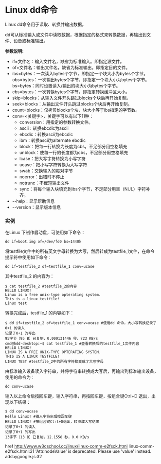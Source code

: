 
# Linux dd命令



Linux dd命令用于读取、转换并输出数据。

dd可从标准输入或文件中读取数据，根据指定的格式来转换数据，再输出到文件、设备或标准输出。

**参数说明:**

*   if=文件名：输入文件名，缺省为标准输入。即指定源文件。
*   of=文件名：输出文件名，缺省为标准输出。即指定目的文件。
*   ibs=bytes：一次读入bytes个字节，即指定一个块大小为bytes个字节。  
    obs=bytes：一次输出bytes个字节，即指定一个块大小为bytes个字节。  
    bs=bytes：同时设置读入/输出的块大小为bytes个字节。
*   cbs=bytes：一次转换bytes个字节，即指定转换缓冲区大小。
*   skip=blocks：从输入文件开头跳过blocks个块后再开始复制。
*   seek=blocks：从输出文件开头跳过blocks个块后再开始复制。
*   count=blocks：仅拷贝blocks个块，块大小等于ibs指定的字节数。
*   conv=&lt;关键字&gt;，关键字可以有以下11种：
    *   conversion：用指定的参数转换文件。
    *   ascii：转换ebcdic为ascii
    *   ebcdic：转换ascii为ebcdic
    *   ibm：转换ascii为alternate ebcdic
    *   block：把每一行转换为长度为cbs，不足部分用空格填充
    *   unblock：使每一行的长度都为cbs，不足部分用空格填充
    *   lcase：把大写字符转换为小写字符
    *   ucase：把小写字符转换为大写字符
    *   swab：交换输入的每对字节
    *   noerror：出错时不停止
    *   notrunc：不截短输出文件
    *   sync：将每个输入块填充到ibs个字节，不足部分用空（NUL）字符补齐。
*   --help：显示帮助信息
*   --version：显示版本信息

### 实例

在Linux 下制作启动盘，可使用如下命令：

```
dd if=boot.img of=/dev/fd0 bs=1440k 

```

将testfile文件中的所有英文字母转换为大写，然后转成为testfile_1文件，在命令提示符中使用如下命令：

```
dd if=testfile_2 of=testfile_1 conv=ucase 

```

其中testfile_2 的内容为：

```
$ cat testfile_2 #testfile_2的内容  
HELLO LINUX!  
Linux is a free unix-type opterating system.  
This is a linux testfile!  
Linux test 

```

转换完成后，testfile_1 的内容如下：

```
$ dd if=testfile_2 of=testfile_1 conv=ucase #使用dd 命令，大小写转换记录了0+1 的读入  
记录了0+1 的写出  
95字节（95 B）已复制，0.000131446 秒，723 KB/s  
cmd@hdd-desktop:~$ cat testfile_1 #查看转换后的testfile_1文件内容  
HELLO LINUX!  
LINUX IS A FREE UNIX-TYPE OPTERATING SYSTEM.  
THIS IS A LINUX TESTFILE!  
LINUX TEST #testfile_2中的所有字符都变成了大写字母 

```

由标准输入设备读入字符串，并将字符串转换成大写后，再输出到标准输出设备，使用的命令为：

```
dd conv=ucase 

```

输入以上命令后按回车键，输入字符串，再按回车键，按组合键Ctrl+D 退出，出现以下结果：

```
$ dd conv=ucase 
Hello Linux! #输入字符串后按回车键  
HELLO LINUX! #按组合键Ctrl+D退出，转换成大写结果  
记录了0+1 的读入  
记录了0+1 的写出  
13字节（13 B）已复制，12.1558 秒，0.0 KB/s 

```



href http://www.w3cschool.cc/linux/linux-comm-e2fsck.html linux-comm-e2fsck.html:31 'Attr.nodeValue' is deprecated. Please use 'value' instead. adsbygoogle.js:32

